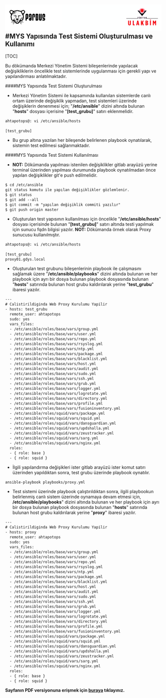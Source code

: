 ![ULAKBIM](../img/ulakbim.jpg)
#MYS Yapısında Test Sistemi Oluşturulması ve Kullanımı
------

[TOC]


Bu dökümanda Merkezi Yönetim Sistemi bileşenlerinde yapılacak değişikliklerin öncelikle test sistemlerinde uygulanması için gerekli yapı ve yapılandırması anlatılmaktadır.

####MYS Yapısında Test Sistemi Oluşturulması

* Merkezi Yönetim Sistemi ile kapsamında kullanılan sistemlerde canlı ortam üzerinde değişiklik yapmadan, test sistemleri üzerinde değişiklerin denenmesi için; "**/etc/ansible**" dizini altında bulunan "**hosts**" dosyası içerisine "**[test_grubu]**" satırı eklenmelidir. 
```
ahtapotops@: vi /etc/ansible/hosts

[test_grubu]
```
* Bu grup altına yazılan her bileşende belirlenen playbook oynatılarak, sistemin test edilmesi sağlanmaktadır.

####MYS Yapısında Test Sistemi Kullanılması

* **NOT:** Dökümanda yapılması istenilen değişiklikler gitlab arayüzü yerine terminal üzerinden yapılması durumunda playbook oynatılmadan önce yapılan değişiklikler git'e push edilmelidir.

```
$ cd /etc/ansible
git status komutu ile yapılan değişiklikler gözlemlenir.
$ git status  
$ git add --all
$ git commit -m "yapılan değişiklik commiti yazılır"
$ git push origin master
```

* Oluşturulan test yapısının kullanılması için öncelikle "**/etc/ansible/hosts**" dosyası içerisinde bulunan "**[test_grubu]**" satırı altında testi yapılmak için sunucu fqdn bilgisi yazılır. 
**NOT:** Dökümanda örnek olarak Proxy sunucusu kullanılmıştır.
```
ahtapotops@: vi /etc/ansible/hosts

[test_grubu]
proxy01.gdys.local
```

* Oluşturulan test grubunu bileşenlerinin playbook ile çalışmasını sağlamak üzere "**/etc/ansible/playbooks**" dizini altında bulunan ve her playbook için ayrı bir dosya bulunan playbook dosyasında bulunan "**hosts**" satırında bulunan host grubu kaldırılarak yerine "**test_grubu**" ibaresi yazılır.
```
---
# Calistirildiginda Web Proxy Kurulumu Yapilir
- hosts: test_grubu 
  remote_user: ahtapotops
  sudo: yes
  vars_files:
  - /etc/ansible/roles/base/vars/group.yml
  - /etc/ansible/roles/base/vars/user.yml
  - /etc/ansible/roles/base/vars/repo.yml
  - /etc/ansible/roles/base/vars/rsyslog.yml
  - /etc/ansible/roles/base/vars/ntp.yml
  - /etc/ansible/roles/base/vars/package.yml
  - /etc/ansible/roles/base/vars/blacklist.yml
  - /etc/ansible/roles/base/vars/host.yml
  - /etc/ansible/roles/base/vars/audit.yml
  - /etc/ansible/roles/base/vars/sudo.yml
  - /etc/ansible/roles/base/vars/ssh.yml
  - /etc/ansible/roles/base/vars/grub.yml
  - /etc/ansible/roles/base/vars/logger.yml
  - /etc/ansible/roles/base/vars/logrotate.yml
  - /etc/ansible/roles/base/vars/directory.yml
  - /etc/ansible/roles/base/vars/profile.yml
  - /etc/ansible/roles/base/vars/fusioninventory.yml
  - /etc/ansible/roles/squid/vars/package.yml
  - /etc/ansible/roles/squid/vars/squid.yml
  - /etc/ansible/roles/squid/vars/dansguardian.yml
  - /etc/ansible/roles/squid/vars/updshalla.yml
  - /etc/ansible/roles/squid/vars/zeustracker.yml
  - /etc/ansible/roles/squid/vars/sarg.yml
  - /etc/ansible/roles/squid/vars/nginx.yml
  roles:
  - { role: base }
  - { role: squid }
```

* İlgili yapılandırma değişikleri ister gitlab arayüzü ister komut satırı üzerinden yapıldıktan sonra, test grubu üzerinde playbook oynatılır.
```
ansible-playbook playbooks/proxy.yml
```

* Test sistemi üzerinde playbook çalıştırıldıktan sonra, ilgili playbookun belirlenmiş canlı sistem üzerinde oynamaya devam etmesi için, **/etc/ansible/playbooks**" dizini altında bulunan ve her playbook için ayrı bir dosya bulunan playbook dosyasında bulunan "**hosts**" satırında bulunan host grubu kaldırılarak yerine "**proxy**" ibaresi yazılır.
```
---
# Calistirildiginda Web Proxy Kurulumu Yapilir
- hosts: proxy
  remote_user: ahtapotops
  sudo: yes
  vars_files:
  - /etc/ansible/roles/base/vars/group.yml
  - /etc/ansible/roles/base/vars/user.yml
  - /etc/ansible/roles/base/vars/repo.yml
  - /etc/ansible/roles/base/vars/rsyslog.yml
  - /etc/ansible/roles/base/vars/ntp.yml
  - /etc/ansible/roles/base/vars/package.yml
  - /etc/ansible/roles/base/vars/blacklist.yml
  - /etc/ansible/roles/base/vars/host.yml
  - /etc/ansible/roles/base/vars/audit.yml
  - /etc/ansible/roles/base/vars/sudo.yml
  - /etc/ansible/roles/base/vars/ssh.yml
  - /etc/ansible/roles/base/vars/grub.yml
  - /etc/ansible/roles/base/vars/logger.yml
  - /etc/ansible/roles/base/vars/logrotate.yml
  - /etc/ansible/roles/base/vars/directory.yml
  - /etc/ansible/roles/base/vars/profile.yml
  - /etc/ansible/roles/base/vars/fusioninventory.yml
  - /etc/ansible/roles/squid/vars/package.yml
  - /etc/ansible/roles/squid/vars/squid.yml
  - /etc/ansible/roles/squid/vars/dansguardian.yml
  - /etc/ansible/roles/squid/vars/updshalla.yml
  - /etc/ansible/roles/squid/vars/zeustracker.yml
  - /etc/ansible/roles/squid/vars/sarg.yml
  - /etc/ansible/roles/squid/vars/nginx.yml
  roles:
  - { role: base }
  - { role: squid }
```

**Sayfanın PDF versiyonuna erişmek için [buraya](test-sistem.pdf) tıklayınız.**
